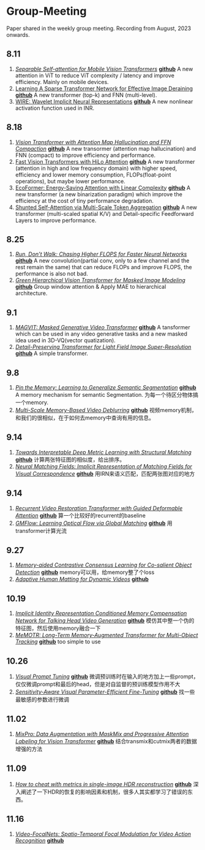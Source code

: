 # Group-Meeting
Paper shared in the weekly group meeting.
Recording from August, 2023 onwards.

## 8.11

1. [*Separable Self-attention for Mobile Vision Transformers*](https://arxiv.org/pdf/2206.02680.pdf) **[github](https://github.com/apple/ml-cvnets)**
   A new attention in ViT to reduce ViT complexity / latency and improve efficiency. Mainly on mobile devices.
2. [Learning A Sparse Transformer Network for Effective Image Deraining](https://arxiv.org/pdf/2303.11950.pdf) **[github](https://github.com/cschenxiang/DRSformer)**
   A new transformer (top-k) and FNN (multi-level).
3. [WIRE: Wavelet Implicit Neural Representations](https://arxiv.org/pdf/2301.05187.pdf) **[github](https://github.com/vishwa91/wire)**
   A new nonlinear activation function used in INR.


## 8.18

1. [*Vision Transformer with Attention Map Hallucination and FFN Compaction*](https://arxiv.org/pdf/2306.10875.pdf) **[github]()**
   A new transormer (attention map hallucination) and FNN (compact) to improve efficiency and performance.
2. [Fast Vision Transformers with HiLo Attention](https://arxiv.org/pdf/2205.13213.pdf) **[github](https://github.com/ziplab/LITv2)**
   A new transformer (attention in high and low frequency domain) with higher speed, efficiency and lower memory consumption, FLOPs(float-point operations), but maybe lower performance.
3. [EcoFormer: Energy-Saving Attention with Linear Complexity](https://arxiv.org/pdf/2209.09004.pdf) **[github](https://github.com/ziplab/EcoFormer)**
   A new transformer (a new binarization paradigm) which improve the efficiency at the cost of tiny performance degradation.
4. [Shunted Self-Attention via Multi-Scale Token Aggregation](https://arxiv.org/pdf/2111.15193.pdf) **[github](https://github.com/OliverRensu/Shunted-Transformer)**
   A new transformer (multi-scaled spatial K/V) and Detail-specific Feedforward Layers to improve performance.


## 8.25

1. [*Run, Don’t Walk: Chasing Higher FLOPS for Faster Neural Networks*](https://arxiv.org/pdf/2303.03667.pdf) **[github](https://github.com/JierunChen/FasterNet)**
   A new convolution(partial conv, only to a few channel and the rest remain the same) that can reduce FLOPs and improve FLOPS, the performance is also not bad.
2. [*Green Hierarchical Vision Transformer for Masked Image Modeling*](https://arxiv.org/pdf/2205.13515.pdf) **[github](https://github.com/LayneH/GreenMIM)**
   Group window attention & Apply MAE to hierarchical architecture.
   

## 9.1
1. [*MAGVIT: Masked Generative Video Transformer*](https://arxiv.org/pdf/2212.05199.pdf) **[github](https://github.com/google-research/magvit)**
   A tansformer which can be used in any video generative tasks and a new masked idea used in 3D-VQ(vector quatization).
2. [*Detail-Preserving Transformer for Light Field Image Super-Resolution*](https://arxiv.org/pdf/2201.00346.pdf) **[github](https://github.com/BITszwang/DPT)**
   A simple transformer.

## 9.8
1. [*Pin the Memory: Learning to Generalize Semantic Segmentation*](https://arxiv.org/pdf/2204.03609.pdf) **[github](https://github.com/Genie-Kim/PintheMemory)**
   A memory mechanism for semantic Segmentation. 为每一个待区分物体搞一个memory.
2. [*Multi-Scale Memory-Based Video Deblurring*](https://arxiv.org/pdf/2204.02977.pdf) **[github](https://github.com/jibo27/MemDeblur)**
   视频memory机制，和我们的很相似，在于如何去memory中查询有用的信息。
   
## 9.14
1. [*Towards Interpretable Deep Metric Learning with Structural Matching*](https://arxiv.org/pdf/2108.05889.pdf) **[github](https://github.com/wl-zhao/DIML)**
   计算两张特征图的相似度，给出排序。
2. [*Neural Matching Fields: Implicit Representation of Matching Fields for Visual Correspondence*](https://arxiv.org/pdf/2210.02689.pdf) **[github](https://github.com/KU-CVLAB/NeMF/)**
   用IRN来语义匹配，匹配两张图对应的地方

## 9.14
1. [*Recurrent Video Restoration Transformer with Guided Deformable Attention*](https://arxiv.org/pdf/2206.02146.pdf) **[github](https://github.com/JingyunLiang/RVRT)**
   算一个比较好的recurrent的baseline
2. [*GMFlow: Learning Optical Flow via Global Matching*](https://arxiv.org/pdf/2111.13680.pdf) **[github](https://github.com/haofeixu/gmflow)**
   用transformer计算光流

## 9.27
1. [*Memory-aided Contrastive Consensus Learning for Co-salient Object Detection*](https://arxiv.org/pdf/2302.14485.pdf) **[github](https://github.com/ZhengPeng7/MCCL)**
   memory可以用，给memory整了个loss
2. [*Adaptive Human Matting for Dynamic Videos*](https://arxiv.org/pdf/2304.06018.pdf) **[github](https://github.com/microsoft/AdaM )**


## 10.19
1. [*Implicit Identity Representation Conditioned Memory Compensation Network for Talking Head Video Generation*](https://arxiv.org/pdf/2307.09906.pdf) **[github](https://github.com/harlanhong/ICCV2023-MCNET)**
   模仿其中整一个伪的特征图，然后使用memory融合一下
2. [*MeMOTR: Long-Term Memory-Augmented Transformer for Multi-Object Tracking*](https://arxiv.org/pdf/2307.15700.pdf) **[github](https://github.com/MCG-NJU/MeMOTR)**
   too simple to use

## 10.26
1. [*Visual Prompt Tuning*](https://arxiv.org/pdf/2203.12119) **[github](https://github.com/kmnp/vpt)**
   微调预训练时在输入的地方加上一些prompt，仅仅微调prompt和最后的head，但是对自监督的预训练模型作用不大
2. [*Sensitivity-Aware Visual Parameter-Efficient Fine-Tuning*](https://arxiv.org/pdf/2303.08566.pdf) **[github](https://github.com/ziplab/SPT)**
   找一些最敏感的参数进行微调

## 11.02
1. [*MixPro: Data Augmentation with MaskMix and Progressive Attention Labeling for Vision Transformer*](https://arxiv.org/pdf/2304.12043) **[github](https://github.com/fistyee/MixPro)**
   结合transmix和cutmix两者的数据增强的方法

## 11.09
1. [*How to cheat with metrics in single-image HDR reconstruction*](https://arxiv.org/pdf/2108.08713.pdf) **[github]()**
   深入阐述了一下HDR的恢复的影响因素和机制，很多人其实都学习了错误的东西。

## 11.16
1. [*Video-FocalNets: Spatio-Temporal Focal Modulation for Video Action Recognition*](https://arxiv.org/pdf/2307.06947.pdf) **[github](https://talalwasim.github.io/Video-FocalNets/)**

